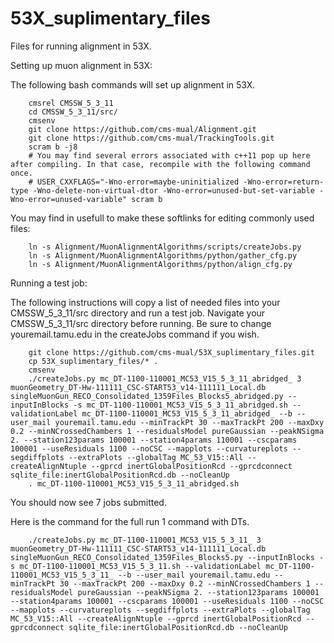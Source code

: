 # 53X_suplimentary_files
Files for running alignment in 53X.


Setting up muon alignment in 53X:

The following bash commands will set up alignment in 53X. 

        cmsrel CMSSW_5_3_11
        cd CMSSW_5_3_11/src/
        cmsenv
        git clone https://github.com/cms-mual/Alignment.git
        git clone https://github.com/cms-mual/TrackingTools.git
        scram b -j8
        # You may find several errors associated with c++11 pop up here after compiling. In that case, recompile with the following command once.
        # USER_CXXFLAGS="-Wno-error=maybe-uninitialized -Wno-error=return-type -Wno-delete-non-virtual-dtor -Wno-error=unused-but-set-variable -Wno-error=unused-variable" scram b
        
You may find in usefull to make these softlinks for editing commonly used files:

        ln -s Alignment/MuonAlignmentAlgorithms/scripts/createJobs.py
        ln -s Alignment/MuonAlignmentAlgorithms/python/gather_cfg.py
        ln -s Alignment/MuonAlignmentAlgorithms/python/align_cfg.py



Running a test job:

The following instructions will copy a list of needed files into your CMSSW_5_3_11/src directory and run a test job. Navigate your CMSSW_5_3_11/src directory before running. Be sure to change youremail.tamu.edu in the createJobs command if you wish.

        git clone https://github.com/cms-mual/53X_suplimentary_files.git
        cp 53X_suplimentary_files/* .
        cmsenv
        ./createJobs.py mc_DT-1100-110001_MC53_V15_5_3_11_abridged_ 3 muonGeometry_DT-Hw-111111_CSC-START53_v14-111111_Local.db singleMuonGun_RECO_Consolidated_1359Files_Blocks5_abridged.py --inputInBlocks -s mc_DT-1100-110001_MC53_V15_5_3_11_abridged.sh --validationLabel mc_DT-1100-110001_MC53_V15_5_3_11_abridged_ --b --user_mail youremail.tamu.edu --minTrackPt 30 --maxTrackPt 200 --maxDxy 0.2 --minNCrossedChambers 1 --residualsModel pureGaussian --peakNSigma 2. --station123params 100001 --station4params 110001 --cscparams 100001 --useResiduals 1100 --noCSC --mapplots --curvatureplots --segdiffplots --extraPlots --globalTag MC_53_V15::All --createAlignNtuple --gprcd inertGlobalPositionRcd --gprcdconnect sqlite_file:inertGlobalPositionRcd.db --noCleanUp
        . mc_DT-1100-110001_MC53_V15_5_3_11_abridged.sh

You should now see 7 jobs submitted.

Here is the command for the full run 1 command with DTs.

        ./createJobs.py mc_DT-1100-110001_MC53_V15_5_3_11_ 3 muonGeometry_DT-Hw-111111_CSC-START53_v14-111111_Local.db singleMuonGun_RECO_Consolidated_1359Files_Blocks5.py --inputInBlocks -s mc_DT-1100-110001_MC53_V15_5_3_11.sh --validationLabel mc_DT-1100-110001_MC53_V15_5_3_11_ --b --user_mail youremail.tamu.edu --minTrackPt 30 --maxTrackPt 200 --maxDxy 0.2 --minNCrossedChambers 1 --residualsModel pureGaussian --peakNSigma 2. --station123params 100001 --station4params 100001 --cscparams 100001 --useResiduals 1100 --noCSC --mapplots --curvatureplots --segdiffplots --extraPlots --globalTag MC_53_V15::All --createAlignNtuple --gprcd inertGlobalPositionRcd --gprcdconnect sqlite_file:inertGlobalPositionRcd.db --noCleanUp
